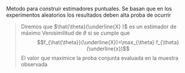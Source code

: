 Metodo para construir estimadores puntuales. Se basan que en los experimentos aleatorios los resultados deben alta proba de ocurrir 

>  Diremos que $\hat{\theta}(\underline{X} )$ es un estimador de máximo Verosimilitud de $\theta$ si se cumple que $$f_{\hat{\theta}}(\underline{X})=\max_{\theta} f_{\theta}(\underline{x})$$
>  El valor que maximice la proba conjunta evaluada en la muestra observada
